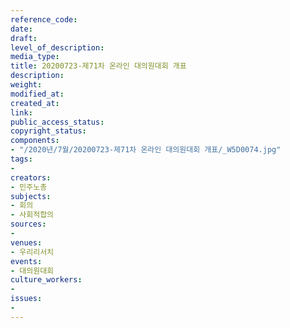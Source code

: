 ```yaml
---
reference_code: 
date: 
draft: 
level_of_description: 
media_type: 
title: 20200723-제71차 온라인 대의원대회 개표
description: 
weight: 
modified_at: 
created_at: 
link: 
public_access_status: 
copyright_status: 
components:
- "/2020년/7월/20200723-제71차 온라인 대의원대회 개표/_W5D0074.jpg"
tags:
- 
creators:
- 민주노총
subjects:
- 회의
- 사회적합의
sources:
- 
venues:
- 우리리서치
events:
- 대의원대회
culture_workers:
- 
issues:
- 
---
```

